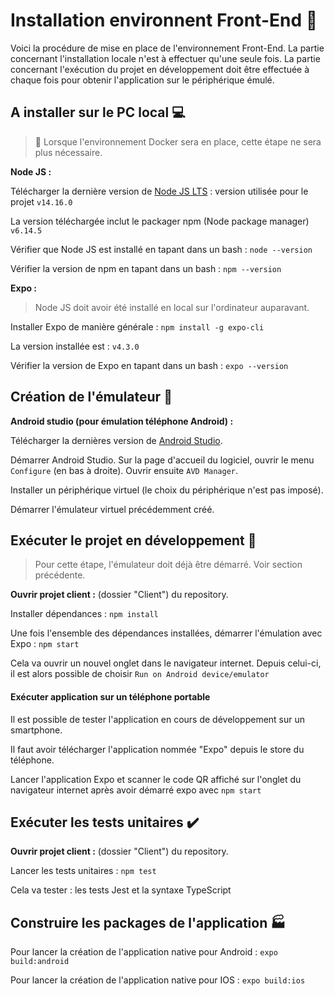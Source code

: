 # Installation environnent Front-End :iphone:

Voici la procédure de mise en place de l'environnement Front-End. La partie concernant l'installation locale n'est à effectuer qu'une seule fois. La partie concernant l'exécution du projet en développement doit être effectuée à chaque fois pour obtenir l'application sur le périphérique émulé.

## A installer sur le PC local :computer:

> :whale: Lorsque l'environnement Docker sera en place, cette étape ne sera plus nécessaire.

**Node JS :**

Télécharger la dernière version de [Node JS LTS](https://nodejs.org/en/download/) : version utilisée pour le projet `v14.16.0`

La version téléchargée inclut le packager npm (Node package manager) `v6.14.5`

Vérifier que Node JS est installé en tapant dans un bash : `node --version`

Vérifier la version de npm en tapant dans un bash : `npm --version`

**Expo :**

> Node JS doit avoir été installé en local sur l'ordinateur auparavant.

Installer Expo de manière générale : `npm install -g expo-cli`

La version installée est : `v4.3.0`

Vérifier la version de Expo en tapant dans un bash : `expo --version`

## Création de l'émulateur :iphone:

**Android studio (pour émulation téléphone Android) :**

Télécharger la dernières version de [Android Studio](https://developer.android.com/).

Démarrer Android Studio. Sur la page d'accueil du logiciel, ouvrir le menu `Configure` (en bas à droite). Ouvrir ensuite `AVD Manager`.

Installer un périphérique virtuel (le choix du périphérique n'est pas imposé).

Démarrer l'émulateur virtuel précédemment créé.

## Exécuter le projet en développement :rocket:

> Pour cette étape, l'émulateur doit déjà être démarré. Voir section précédente.

**Ouvrir projet client :** (dossier "Client") du repository.

Installer dépendances : `npm install`

Une fois l'ensemble des dépendances installées, démarrer l'émulation avec Expo : `npm start`

Cela va ouvrir un nouvel onglet dans le navigateur internet. Depuis celui-ci, il est alors possible de choisir `Run on Android device/emulator`

#### Exécuter application sur un téléphone portable

Il est possible de tester l'application en cours de développement sur un smartphone.

Il faut avoir télécharger l'application nommée "Expo" depuis le store du téléphone.

Lancer l'application Expo et scanner le code QR affiché sur l'onglet du navigateur internet après avoir démarré expo avec `npm start`

## Exécuter les tests unitaires :heavy_check_mark:

**Ouvrir projet client :** (dossier "Client") du repository.

Lancer les tests unitaires : `npm test`

Cela va tester : les tests Jest et la syntaxe TypeScript

## Construire les packages de l'application :factory:

Pour lancer la création de l'application native pour Android : `expo build:android`

Pour lancer la création de l'application native pour IOS : `expo build:ios`
